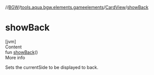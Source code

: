 //[BGW](../../../index.md)/[tools.aqua.bgw.elements.gameelements](../index.md)/[CardView](index.md)/[showBack](show-back.md)



# showBack  
[jvm]  
Content  
fun [showBack](show-back.md)()  
More info  


Sets the currentSide to be displayed to back.

  



